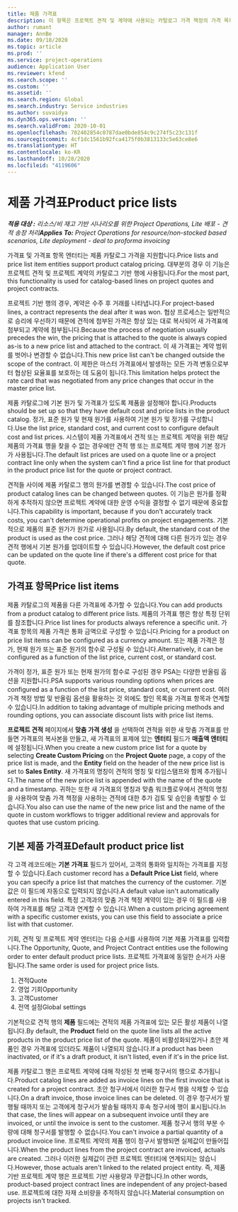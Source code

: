 ```yaml
---
title: 제품 가격표
description: 이 항목은 프로젝트 견적 및 계약에 사용되는 카탈로그 가격 책정의 가격 목록에 대한 정보를 제공합니다.
author: rumant
manager: AnnBe
ms.date: 09/18/2020
ms.topic: article
ms.prod: ''
ms.service: project-operations
audience: Application User
ms.reviewer: kfend
ms.search.scope: ''
ms.custom: ''
ms.assetid: ''
ms.search.region: Global
ms.search.industry: Service industries
ms.author: suvaidya
ms.dyn365.ops.version: ''
ms.search.validFrom: 2020-10-01
ms.openlocfilehash: 702402854c0787dae0bde854c9c274f5c23c131f
ms.sourcegitcommit: 4cf1dc1561b92fca4175f0b3813133c5e63ce8e6
ms.translationtype: HT
ms.contentlocale: ko-KR
ms.lasthandoff: 10/28/2020
ms.locfileid: "4119606"
---
```

# <a name="product-price-lists"></a><span data-ttu-id="489a9-103">제품 가격표</span><span class="sxs-lookup"><span data-stu-id="489a9-103">Product price lists</span></span>

<span data-ttu-id="489a9-104">_**적용 대상 :** 리소스/비 재고 기반 시나리오를 위한 Project Operations, Lite 배포 - 견적 송장 처리_</span><span class="sxs-lookup"><span data-stu-id="489a9-104">_**Applies To:** Project Operations for resource/non-stocked based scenarios, Lite deployment - deal to proforma invoicing_</span></span>

<span data-ttu-id="489a9-105">가격표 및 가격표 항목 엔터티는 제품 카탈로그 가격을 지원합니다.</span><span class="sxs-lookup"><span data-stu-id="489a9-105">Price lists and price list item entities support product catalog pricing.</span></span> <span data-ttu-id="489a9-106">대부분의 경우 이 기능은 프로젝트 견적 및 프로젝트 계약의 카탈로그 기반 행에 사용됩니다.</span><span class="sxs-lookup"><span data-stu-id="489a9-106">For the most part, this functionality is used for catalog-based lines on project quotes and project contracts.</span></span>

<span data-ttu-id="489a9-107">프로젝트 기반 행의 경우, 계약은 수주 후 거래를 나타냅니다.</span><span class="sxs-lookup"><span data-stu-id="489a9-107">For project-based lines, a contract represents the deal after it was won.</span></span> <span data-ttu-id="489a9-108">협상 프로세스는 일반적으로 승리에 우선하기 때문에 견적에 첨부된 가격은 항상 있는 대로 복사되어 새 가격표에 첨부되고 계약에 첨부됩니다.</span><span class="sxs-lookup"><span data-stu-id="489a9-108">Because the process of negotiation usually precedes the win, the pricing that is attached to the quote is always copied as-is to a new price list and attached to the contract.</span></span> <span data-ttu-id="489a9-109">이 새 가격표는 계약 범위를 벗어나 변경할 수 없습니다.</span><span class="sxs-lookup"><span data-stu-id="489a9-109">This new price list can't be changed outside the scope of the contract.</span></span> <span data-ttu-id="489a9-110">이 제한은 마스터 가격표에서 발생하는 모든 가격 변동으로부터 협상된 요율표를 보호하는 데 도움이 됩니다.</span><span class="sxs-lookup"><span data-stu-id="489a9-110">This limitation helps protect the rate card that was negotiated from any price changes that occur in the master price list.</span></span>

<span data-ttu-id="489a9-111">제품 카탈로그에 기본 원가 및 가격표가 있도록 제품을 설정해야 합니다.</span><span class="sxs-lookup"><span data-stu-id="489a9-111">Products should be set up so that they have default cost and price lists in the product catalog.</span></span> <span data-ttu-id="489a9-112">정가, 표준 원가 및 현재 원가를 사용하여 기본 원가 및 정가를 구성합니다.</span><span class="sxs-lookup"><span data-stu-id="489a9-112">Use the list price, standard cost, and current cost to configure default cost and list prices.</span></span> <span data-ttu-id="489a9-113">시스템이 제품 가격표에서 견적 또는 프로젝트 계약을 위한 해당 제품의 가격표 행을 찾을 수 없는 경우에만 견적 행 또는 프로젝트 계약 행에 기본 정가가 사용됩니다.</span><span class="sxs-lookup"><span data-stu-id="489a9-113">The default list prices are used on a quote line or a project contract line only when the system can't find a price list line for that product in the product price list for the quote or project contract.</span></span>

<span data-ttu-id="489a9-114">견적들 사이에 제품 카탈로그 행의 원가를 변경할 수 있습니다.</span><span class="sxs-lookup"><span data-stu-id="489a9-114">The cost price of product catalog lines can be changed between quotes.</span></span> <span data-ttu-id="489a9-115">이 기능은 원가를 정확하게 추적하지 않으면 프로젝트 계약에 대한 운영 수익을 결정할 수 없기 때문에 중요합니다.</span><span class="sxs-lookup"><span data-stu-id="489a9-115">This capability is important, because if you don't accurately track costs, you can't determine operational profits on project engagements.</span></span> <span data-ttu-id="489a9-116">기본적으로 제품의 표준 원가가 원가로 사용됩니다.</span><span class="sxs-lookup"><span data-stu-id="489a9-116">By default, the standard cost of the product is used as the cost price.</span></span> <span data-ttu-id="489a9-117">그러나 해당 견적에 대해 다른 원가가 있는 경우 견적 행에서 기본 원가를 업데이트할 수 있습니다.</span><span class="sxs-lookup"><span data-stu-id="489a9-117">However, the default cost price can be updated on the quote line if there's a different cost price for that quote.</span></span>

## <a name="price-list-items"></a><span data-ttu-id="489a9-118">가격표 항목</span><span class="sxs-lookup"><span data-stu-id="489a9-118">Price list items</span></span>

<span data-ttu-id="489a9-119">제품 카탈로그의 제품을 다른 가격표에 추가할 수 있습니다.</span><span class="sxs-lookup"><span data-stu-id="489a9-119">You can add products from a product catalog to different price lists.</span></span> <span data-ttu-id="489a9-120">제품의 가격표 행은 항상 특정 단위를 참조합니다.</span><span class="sxs-lookup"><span data-stu-id="489a9-120">Price list lines for products always reference a specific unit.</span></span> <span data-ttu-id="489a9-121">가격표 항목의 제품 가격은 통화 금액으로 구성할 수 있습니다.</span><span class="sxs-lookup"><span data-stu-id="489a9-121">Pricing for a product on price list items can be configured as a currency amount.</span></span> <span data-ttu-id="489a9-122">또는 제품 가격은 정가, 현재 원가 또는 표준 원가의 함수로 구성될 수 있습니다.</span><span class="sxs-lookup"><span data-stu-id="489a9-122">Alternatively, it can be configured as a function of the list price, current cost, or standard cost.</span></span>

<span data-ttu-id="489a9-123">가격이 정가, 표준 원가 또는 현재 원가의 함수로 구성된 경우 PSA는 다양한 반올림 옵션을 지원합니다.</span><span class="sxs-lookup"><span data-stu-id="489a9-123">PSA supports various rounding options when prices are configured as a function of the list price, standard cost, or current cost.</span></span> <span data-ttu-id="489a9-124">여러 가격 책정 방법 및 반올림 옵션을 활용하는 것 외에도 할인 목록을 가격표 항목과 연계할 수 있습니다.</span><span class="sxs-lookup"><span data-stu-id="489a9-124">In addition to taking advantage of multiple pricing methods and rounding options, you can associate discount lists with price list items.</span></span> 

<span data-ttu-id="489a9-125">**프로젝트 견적** 페이지에서 **맞춤 가격 생성** 을 선택하여 견적을 위한 새 맞춤 가격표를 만들면 가격표의 복사본을 만들고, 새 가격표의 표제에 있는 **엔터티** 필드가 **매출액 엔터티** 에 설정됩니다.</span><span class="sxs-lookup"><span data-stu-id="489a9-125">When you create a new custom price list for a quote by selecting **Create Custom Pricing** on the **Project Quote** page, a copy of the price list is made, and the **Entity** field on the header of the new price list is set to **Sales Entity**.</span></span> <span data-ttu-id="489a9-126">새 가격표의 명칭이 견적의 명칭 및 타임스탬프와 함께 추가됩니다.</span><span class="sxs-lookup"><span data-stu-id="489a9-126">The name of the new price list is appended with the name of the quote and a timestamp.</span></span> <span data-ttu-id="489a9-127">귀하는 또한 새 가격표의 명칭과 맞춤 워크플로우에서 견적의 명칭을 사용하여 맞춤 가격 책정을 사용하는 견적에 대한 추가 검토 및 승인을 촉발할 수 있습니다.</span><span class="sxs-lookup"><span data-stu-id="489a9-127">You also can use the name of the new price list and the name of the quote in custom workflows to trigger additional review and approvals for quotes that use custom pricing.</span></span>

 
## <a name="default-product-price-list"></a><span data-ttu-id="489a9-128">기본 제품 가격표</span><span class="sxs-lookup"><span data-stu-id="489a9-128">Default product price list</span></span>
<span data-ttu-id="489a9-129">각 고객 레코드에는 **기본 가격표** 필드가 있어서, 고객의 통화와 일치하는 가격표를 지정할 수 있습니다.</span><span class="sxs-lookup"><span data-stu-id="489a9-129">Each customer record has a **Default Price List** field, where you can specify a price list that matches the currency of the customer.</span></span> <span data-ttu-id="489a9-130">기본값은 이 필드에 자동으로 입력되지 않습니다.</span><span class="sxs-lookup"><span data-stu-id="489a9-130">A default value isn't automatically entered in this field.</span></span> <span data-ttu-id="489a9-131">특정 고객과의 맞춤 가격 책정 계약이 있는 경우 이 필드를 사용하여 가격표를 해당 고객과 연계할 수 있습니다.</span><span class="sxs-lookup"><span data-stu-id="489a9-131">When a custom pricing agreement with a specific customer exists, you can use this field to associate a price list with that customer.</span></span>

<span data-ttu-id="489a9-132">기회, 견적 및 프로젝트 계약 엔터티는 다음 순서를 사용하여 기본 제품 가격표를 입력합니다.</span><span class="sxs-lookup"><span data-stu-id="489a9-132">The Opportunity, Quote, and Project Contract entities use the following order to enter default product price lists.</span></span> <span data-ttu-id="489a9-133">프로젝트 가격표에 동일한 순서가 사용됩니다.</span><span class="sxs-lookup"><span data-stu-id="489a9-133">The same order is used for project price lists.</span></span>

1.  <span data-ttu-id="489a9-134">견적</span><span class="sxs-lookup"><span data-stu-id="489a9-134">Quote</span></span>
2.  <span data-ttu-id="489a9-135">영업 기회</span><span class="sxs-lookup"><span data-stu-id="489a9-135">Opportunity</span></span>
3.  <span data-ttu-id="489a9-136">고객</span><span class="sxs-lookup"><span data-stu-id="489a9-136">Customer</span></span>
4.  <span data-ttu-id="489a9-137">전역 설정</span><span class="sxs-lookup"><span data-stu-id="489a9-137">Global settings</span></span> 

<span data-ttu-id="489a9-138">기본적으로 견적 행의 **제품** 필드에는 견적의 제품 가격표에 있는 모든 활성 제품이 나열됩니다.</span><span class="sxs-lookup"><span data-stu-id="489a9-138">By default, the **Product** field on the quote line lists all the active products in the product price list of the quote.</span></span> <span data-ttu-id="489a9-139">제품이 비활성화되었거나 초안 제품인 경우 가격표에 있더라도 제품이 나열되지 않습니다.</span><span class="sxs-lookup"><span data-stu-id="489a9-139">If a product has been inactivated, or if it's a draft product, it isn't listed, even if it's in the price list.</span></span> 

<span data-ttu-id="489a9-140">제품 카탈로그 행은 프로젝트 계약에 대해 작성된 첫 번째 청구서의 행으로 추가됩니다.</span><span class="sxs-lookup"><span data-stu-id="489a9-140">Product catalog lines are added as invoice lines on the first invoice that is created for a project contract.</span></span> <span data-ttu-id="489a9-141">초안 청구서에서 이러한 청구서 행을 삭제할 수 있습니다.</span><span class="sxs-lookup"><span data-stu-id="489a9-141">On a draft invoice, those invoice lines can be deleted.</span></span> <span data-ttu-id="489a9-142">이 경우 청구서가 발행될 때까지 또는 고객에게 청구서가 발송될 때까지 후속 청구서에 행이 표시됩니다.</span><span class="sxs-lookup"><span data-stu-id="489a9-142">In that case, the lines will appear on a subsequent invoice until they are invoiced, or until the invoice is sent to the customer.</span></span> <span data-ttu-id="489a9-143">제품 청구서 행의 부분 수량에 대해 청구서를 발행할 수 없습니다.</span><span class="sxs-lookup"><span data-stu-id="489a9-143">You can't invoice a partial quantity of a product invoice line.</span></span> <span data-ttu-id="489a9-144">프로젝트 계약의 제품 행이 청구서 발행되면 실제값이 만들어집니다.</span><span class="sxs-lookup"><span data-stu-id="489a9-144">When the product lines from the project contract are invoiced, actuals are created.</span></span> <span data-ttu-id="489a9-145">그러나 이러한 실제값이 관련 프로젝트 엔터티에 연계되지는 않습니다.</span><span class="sxs-lookup"><span data-stu-id="489a9-145">However, those actuals aren't linked to the related project entity.</span></span> <span data-ttu-id="489a9-146">즉, 제품 기반 프로젝트 계약 행은 프로젝트 기반 사용량과 무관합니다.</span><span class="sxs-lookup"><span data-stu-id="489a9-146">In other words, product-based project contract lines are independent of any project-based use.</span></span> <span data-ttu-id="489a9-147">프로젝트에 대한 자재 소비량을 추적하지 않습니다.</span><span class="sxs-lookup"><span data-stu-id="489a9-147">Material consumption on projects isn't tracked.</span></span>
